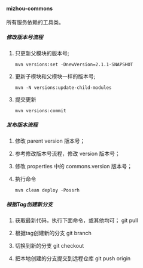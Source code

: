#### mizhou-commons
所有服务依赖的工具类。

#####  修改版本号流程

1.  只更新父模块的版本号;
	```shell
	mvn versions:set -DnewVersion=2.1.1-SNAPSHOT
	```
2.  更新子模块和父模块一样的版本号;
	```shell
	mvn -N versions:update-child-modules
	```
3.  提交更新
	```shell
	mvn versions:commit
	```

#####  发布版本流程

1. 修改 parent version 版本号；

2. 参考修改版本号流程，修改 version 版本号；

3. 修改 properties 中的  commons.version 版本号； 

4. 执行命令
	```shell
	mvn clean deploy -Possrh
	```

#####  根据Tag创建新分支

1. 获取最新代码，执行下面命令，或其他均可；
	git pull

2. 根据tag创建新的分支
	git branch <new-branch-name> <tag-name>
	
3. 切换到新的分支
	git checkout <new-branch-name>
	
	
4. 把本地创建的分支提交到远程仓库
	git push origin <new-branch-name>

